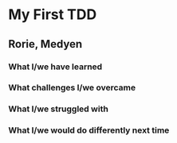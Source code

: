 # My First TDD

## Rorie, Medyen

### What I/we have learned

### What challenges I/we overcame

### What I/we struggled with

### What I/we would do differently next time
